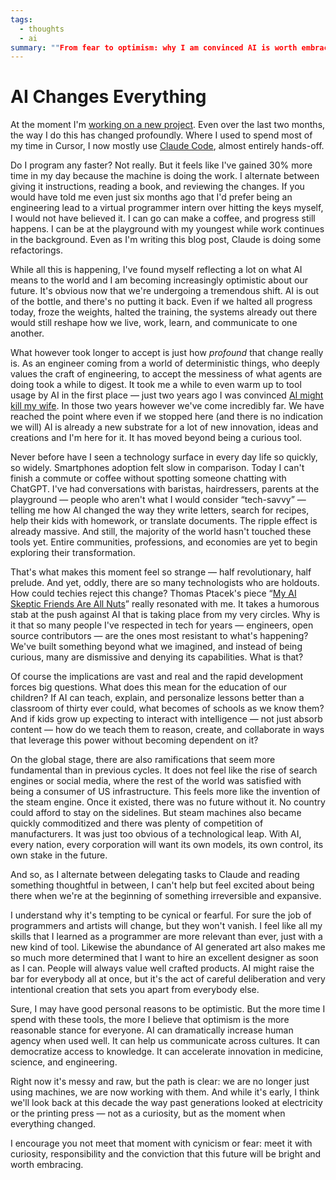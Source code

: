```yaml
---
tags:
  - thoughts
  - ai
summary: ""From fear to optimism: why I am convinced AI is worth embracing.""
---
```


# AI Changes Everything

At the moment I'm [working on a new project](/2025/3/31/leaving/).
Even over the last two months, the way I do this has changed profoundly.
Where I used to spend most of my time in Cursor, I now mostly use [Claude
Code](https://www.anthropic.com/claude-code), almost entirely
hands-off.

Do I program any faster?  Not really.  But it feels like I've gained 30%
more time in my day because the machine is doing the work.  I alternate
between giving it instructions, reading a book, and reviewing the changes.
If you would have told me even just six months ago that I'd prefer being
an engineering lead to a virtual programmer intern over hitting the keys
myself, I would not have believed it.  I can go can make a coffee, and
progress still happens.  I can be at the playground with my youngest while
work continues in the background.  Even as I'm writing this blog post,
Claude is doing some refactorings.

While all this is happening, I've found myself reflecting a lot on what AI
means to the world and I am becoming increasingly optimistic about our
future.  It's obvious now that we're undergoing a tremendous shift.  AI is
out of the bottle, and there's no putting it back.  Even if we halted all
progress today, froze the weights, halted the training, the systems
already out there would still reshape how we live, work, learn, and
communicate to one another.

What however took longer to accept is just how *profound* that change
really is.  As an engineer coming from a world of deterministic things,
who deeply values the craft of engineering, to accept the messiness of
what agents are doing took a while to digest.  It took me a while to even
warm up to tool usage by AI in the first place — just two years ago I was
convinced [AI might kill my wife](/2023/2/17/the-killing-ai/).  In
those two years however we've come incredibly far.  We have reached the
point where even if we stopped here (and there is no indication we will)
AI is already a new substrate for a lot of new innovation, ideas and
creations and I'm here for it.  It has moved beyond being a curious tool.

Never before have I seen a technology surface in every day life so
quickly, so widely.  Smartphones adoption felt slow in comparison.  Today
I can't finish a commute or coffee without spotting someone chatting with
ChatGPT.  I've had conversations with baristas, hairdressers, parents at
the playground — people who aren't what I would consider “tech-savvy” —
telling me how AI changed the way they write letters, search for recipes,
help their kids with homework, or translate documents.  The ripple effect
is already massive. And still, the majority of the world hasn't touched
these tools yet.  Entire communities, professions, and economies are yet
to begin exploring their transformation.

That's what makes this moment feel so strange — half revolutionary, half
prelude.  And yet, oddly, there are so many technologists who are
holdouts.  How could techies reject this change?  Thomas Ptacek's piece
“[My AI Skeptic Friends Are All Nuts](https://fly.io/blog/youre-all-nuts/)” really resonated with me.  It
takes a humorous stab at the push against AI that is taking place from my
very circles.  Why is it that so many people I've respected in tech for
years — engineers, open source contributors — are the ones most resistant
to what's happening?  We've built something beyond what we imagined, and
instead of being curious, many are dismissive and denying its
capabilities.  What is that?

Of course the implications are vast and real and the rapid development
forces big questions.  What does this mean for the education of our
children?  If AI can teach, explain, and personalize lessons better than a
classroom of thirty ever could, what becomes of schools as we know them?
And if kids grow up expecting to interact with intelligence — not just
absorb content — how do we teach them to reason, create, and collaborate
in ways that leverage this power without becoming dependent on it?

On the global stage, there are also ramifications that seem more
fundamental than in previous cycles.  It does not feel like the rise of
search engines or social media, where the rest of the world was satisfied
with being a consumer of US infrastructure.  This feels more like the
invention of the steam engine.  Once it existed, there was no future
without it.  No country could afford to stay on the sidelines.  But steam
machines also became quickly commoditized and there was plenty of
competition of manufacturers.  It was just too obvious of a technological
leap.  With AI, every nation, every corporation will want its own models,
its own control, its own stake in the future.

And so, as I alternate between delegating tasks to Claude and reading
something thoughtful in between, I can't help but feel excited about being
there when we're at the beginning of something irreversible and expansive.

I understand why it's tempting to be cynical or fearful.  For sure the job
of programmers and artists will change, but they won't vanish.  I feel
like all my skills that I learned as a programmer are more relevant than
ever, just with a new kind of tool. Likewise the abundance of AI generated
art also makes me so much more determined that I want to hire an excellent
designer as soon as I can.  People will always value well crafted
products.  AI might raise the bar for everybody all at once, but it's the
act of careful deliberation and very intentional creation that sets you
apart from everybody else.

Sure, I may have good personal reasons to be optimistic.  But the more
time I spend with these tools, the more I believe that optimism is the
more reasonable stance for everyone.  AI can dramatically increase human
agency when used well.  It can help us communicate across cultures.  It
can democratize access to knowledge.  It can accelerate innovation in
medicine, science, and engineering.

Right now it's messy and raw, but the path is clear: we are no longer just
using machines, we are now working with them.  And while it's early, I
think we'll look back at this decade the way past generations looked at
electricity or the printing press — not as a curiosity, but as the moment
when everything changed.

I encourage you not meet that moment with cynicism or fear: meet it with
curiosity, responsibility and the conviction that this future will be
bright and worth embracing.
